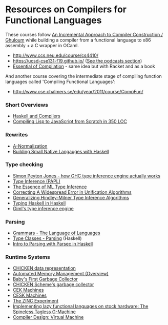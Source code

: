 Resources on Compilers for Functional Languages
================================================

These courses follow [An Incremental Approach to Compiler Construction / Ghuloum](http://scheme2006.cs.uchicago.edu/11-ghuloum.pdf) while building a compiler from a functional language to x86 assembly + a C wrapper in OCaml.

- http://www.ccs.neu.edu/course/cs4410/
- https://ucsd-cse131-f19.github.io/ ([See the podcasts section](https://podcast.ucsd.edu/watch/fa19/cse131_a00))
- [Essential of Compilation](https://jeapostrophe.github.io/courses/2021/spring/406/notes/book.pdf) - same idea but with Racket and as a book

And another course covering the intermediate stage of compiling function languages called 'Compiling Functional Languages':

- http://www.cse.chalmers.se/edu/year/2011/course/CompFun/

### Short Overviews

- [Haskell and Compilers](https://github.com/soupi/rfc/blob/master/compilers-and-haskell.md)
- [Compiling Lisp to JavaScript from Scratch in 350 LOC](https://gilmi.me/blog/post/2016/10/14/lisp-to-js)

### Rewrites

- [A-Normalization](http://matt.might.net/articles/a-normalization/)
- [Building Small Native Langauges with Haskell](http://dev.stephendiehl.com/paris.pdf)

### Type checking

- [Simon Peyton Jones - how GHC type inference engine actually works](https://www.youtube.com/watch?v=x3evzO8O9e8)
- [Type Inference (PAPL)](https://papl.cs.brown.edu/2020/Type_Inference.html)
- [The Essence of ML Type Inference](http://gallium.inria.fr/~fpottier/publis/emlti-final.pdf)
- [Correcting A Widespread Error in Unification Algorithms](http://norvig.com/unify-bug.pdf)
- [Generalizing Hindley-Milner Type Inference Algorithms](http://soft.vub.ac.be/~cfscholl/Capita-Selecta-2015/papers/2002%20Heeren.pdf)
- [Typing Haskell in Haskell](https://gist.github.com/chrisdone/0075a16b32bfd4f62b7b)
- [Giml's type inference engine](https://gilmi.me/blog/post/2021/04/06/giml-type-inference)

### Parsing

- [Grammars - The Language of Languages](http://matt.might.net/articles/grammars-bnf-ebnf/)
- [Type Classes - Parsing](https://typeclasses.com/parsing) (Haskell)
- [Intro to Parsing with Parsec in Haskell](https://jakewheat.github.io/intro_to_parsing/)

### Runtime Systems

- [CHICKEN data representation](http://www.more-magic.net/posts/internals-data-representation.html)
- [Automated Memory Management (Overview)](https://papl.cs.brown.edu/2013/Automated_Memory_Management.html)
- [Baby's First Garbage Collector](http://journal.stuffwithstuff.com/2013/12/08/babys-first-garbage-collector/)
- [CHICKEN Scheme's garbage collector](http://www.more-magic.net/posts/internals-gc.html)
- [CEK Machines](http://matt.might.net/articles/cek-machines/)
- [CESK Machines](http://matt.might.net/articles/cesk-machines/)
- [The ZINC Experiment](http://caml.inria.fr/pub/papers/xleroy-zinc.pdf)
- [Implementing lazy functional languages on stock hardware: The Spineless Tagless G-Machine](https://www.microsoft.com/en-us/research/wp-content/uploads/1992/04/spineless-tagless-gmachine.pdf)
- [Compiler Design: Virtual Machine](http://www.springer.com/gp/book/9783642149085)
